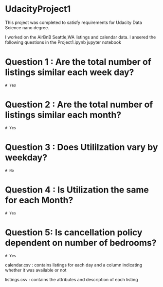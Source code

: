 # UdacityProject1

This project was completed to satisfy requirements for Udacity Data Science nano degree.

I worked on the AirBnB Seattle,WA listings and calendar data. I ansered the following questions in the Project1.ipynb jupyter notebook
# Question 1 : Are the total number of listings similar each week day?
    # Yes
# Question 2 : Are the total number of listings similar each month?
    # Yes
# Question 3 : Does Utililzation vary by weekday?
    # No
# Question 4 : Is Utilization the same for each Month?
    # Yes
# Question 5: Is cancellation policy dependent on number of bedrooms?
    # Yes


calendar.csv : contains listings for each day and a column indicating whether it was available or not

listings.csv : contains the attributes and description of each listing

